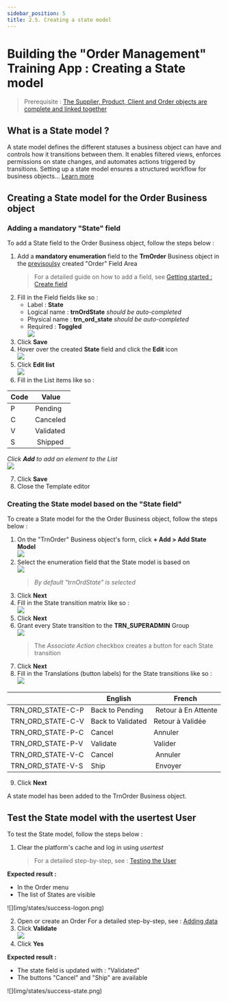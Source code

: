 ```yaml
---
sidebar_position: 5
title: 2.5. Creating a state model
---
```


# Building the "Order Management" Training App : Creating a State model

> Prerequisite : [The Supplier, Product, Client and Order objects are complete and linked together](/lesson/tutorial/expanding/fieldarea)

## What is a State model ?

A state model defines the different statuses a business object can have and controls how it transitions between them. It enables filtered views, enforces permissions on state changes, and automates actions triggered by transitions. Setting up a state model ensures a structured workflow for business objects... [Learn more](/lesson/docs/platform/businessprocess/state)

## Creating a State model for the Order Business object

### Adding a mandatory "State" field

To add a State field to the Order Business object, follow the steps below :

1. Add a **mandatory enumeration** field to the **TrnOrder** Business object in the [previsoulsy](/lesson/tutorial/expanding/fieldarea#structuring-the-order-template) created "Order" Field Area
    > For a detailed guide on how to add a field, see [Getting started : Create field](/lesson/tutorial/getting-started/attribute)
2. Fill in the Field fields like so : 
    - Label : **State**
    - Logical name : **trnOrdState** *should be auto-completed* 
    - Physical name : **trn_ord_state** *should be auto-completed*
    - Required : **Toggled**  
    ![](img/states/state-field.png)
3. Click **Save**
4. Hover over the created **State** field and click the **Edit** icon  
    ![](img/states/edit-field.png)
5. Click **Edit list**  
    ![](img/states/edit-list.png)
6. Fill in the List items like so :  

| Code | Value |
| ----------- | ----------- |
| P | Pending |
| C | Canceled |
| V | Validated |
| S | Shipped |  

*Click **Add** to add an element to the List*  
![](img/states/add-list.png)

7. Click **Save**
8. Close the Template editor

### Creating the State model based on the "State field"

To create a State model for the the Order Business object, follow the steps below :

1. On the "TrnOrder" Business object's form, click **+ Add > Add State Model**  
    ![](img/states/add-state-model.png)
2. Select the enumeration field that the State model is based on  
    ![](img/states/step1.png)
    > *By default "trnOrdState" is selected*
3. Click **Next**
4. Fill in the State transition matrix like so :   
    ![](img/states/state-transition.png)
5. Click **Next**
6. Grant every State transition to the **TRN_SUPERADMIN** Group  
    ![](img/states/grant-states.png)
    > The *Associate Action* checkbox creates a button for each State transition
7. Click **Next**
8. Fill in the Translations (button labels) for the State transitions like so :  
    ![](img/states/state-translation.png)

| | English | French |
| -- | --- | --- |
| TRN_ORD_STATE-C-P	| Back to Pending | Retour à En Attente |
| TRN_ORD_STATE-C-V	| Back to Validated  | Retour à Validée |
| TRN_ORD_STATE-P-C	| Cancel | Annuler |
| TRN_ORD_STATE-P-V	| Validate | Valider |
| TRN_ORD_STATE-V-C	| Cancel | Annuler |
| TRN_ORD_STATE-V-S	| Ship | Envoyer |

9. Click **Next**

<div class="success">
    A state model has been added to the TrnOrder Business object.
</div>

## Test the State model with the usertest User

To test the State model, follow the steps below :

1. Clear the platform's cache and log in using *usertest*
    > For a detailed step-by-step, see : [Testing the User](/lesson/tutorial/getting-started/user#activating-and-testing-the-user)

<div class="success">
    <b>Expected result :</b>
    <ul>
        <li>In the Order menu</li>
        <li>The list of States are visible</li>
    </ul>
    ![](img/states/success-logon.png)
</div>

2. Open or create an Order 
    For a detailed step-by-step, see : [Adding data](/lesson/tutorial/expanding/relations#create-an-order)
3. Click **Validate**  
    ![](img/states/validate-order.png)
4. Click **Yes**


<div class="success">
    <b>Expected result :</b>
    <ul>
        <li>The state field is updated with : "Validated"</li>
        <li>The buttons "Cancel" and "Ship" are available</li>
    </ul>
    ![](img/states/success-state.png)
</div>

